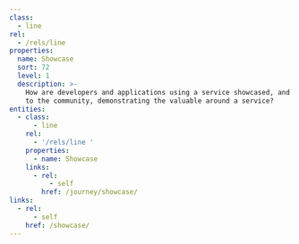 ```yaml
---
class:
  - line
rel:
  - /rels/line
properties:
  name: Showcase
  sort: 72
  level: 1
  description: >-
    How are developers and applications using a service showcased, and presented
    to the community, demonstrating the valuable around a service?
entities:
  - class:
      - line
    rel:
      - '/rels/line '
    properties:
      - name: Showcase
    links:
      - rel:
          - self
        href: /journey/showcase/
links:
  - rel:
      - self
    href: /showcase/
---
```

